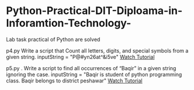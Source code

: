 # Python-Practical-DIT-Diploama-in-Inforamtion-Technology-
Lab task practical of Python are solved 

p4.py	Write a script that Count all letters, digits, and special symbols from a given string. inputString = "P@#yn26at^&i5ve"
[Watch Tutorial](https://youtu.be/tQgQFq4L6TA)


p5.py .	Write a script to find all occurrences of “Baqir” in a given string ignoring the case. inputString = "Baqir is student of python programming class. Baqir belongs to district peshawar"
[Watch Tutorial](https://youtu.be/rhViMu9kuPo)


